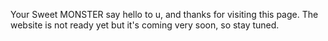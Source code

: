 Your Sweet MONSTER say hello to u, and thanks for visiting this page. The website is not ready yet but it's coming very soon, so stay tuned.
